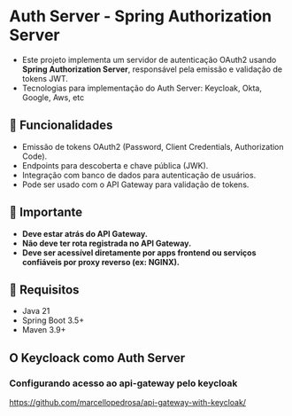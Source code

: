 # Auth Server - Spring Authorization Server

- Este projeto implementa um servidor de autenticação OAuth2 usando **Spring Authorization Server**, responsável pela emissão e validação de tokens JWT.
- Tecnologias para implementação do Auth Server: Keycloak, Okta, Google, Aws, etc

## 🔐 Funcionalidades

- Emissão de tokens OAuth2 (Password, Client Credentials, Authorization Code).
- Endpoints para descoberta e chave pública (JWK).
- Integração com banco de dados para autenticação de usuários.
- Pode ser usado com o API Gateway para validação de tokens.

## 🚫 Importante

- **Deve estar atrás do API Gateway.**
- **Não deve ter rota registrada no API Gateway.**
- **Deve ser acessível diretamente por apps frontend ou serviços confiáveis por proxy reverso (ex: NGINX).**

## 🧭 Requisitos

- Java 21
- Spring Boot 3.5+
- Maven 3.9+

## O Keycloack como Auth Server 

### Configurando acesso ao api-gateway pelo keycloak
https://github.com/marcellopedrosa/api-gateway-with-keycloak/
